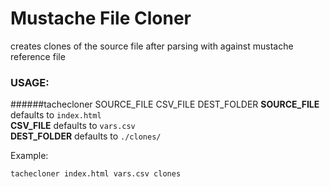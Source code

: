 Mustache File Cloner
====================

creates clones of the source file after parsing with against mustache reference file


### USAGE:
######tachecloner SOURCE_FILE CSV_FILE DEST_FOLDER
__SOURCE_FILE__ defaults to `index.html`  
__CSV_FILE__ defaults to `vars.csv`  
__DEST_FOLDER__ defaults to `./clones/`  

Example: 
```sh
tachecloner index.html vars.csv clones
```